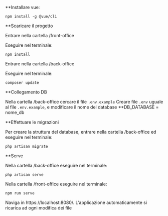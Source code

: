 **Installare vue:

`npm install -g @vue/cli`

**Scaricare il progetto

Entrare nella cartella /front-office

Eseguire nel terminale:

`npm install`

Entrare nella cartella /back-office

Eseguire nel terminale:

`composer update`

**Collegamento DB

Nella cartella /back-office cercare il file `.env.example`
Creare file `.env` uguale al file `.env.example`, e modificare il nome del database **DB_DATABASE = nome_db

**Effettuare le migrazioni

Per creare la struttura del database, entrare nella cartella /back-office ed eseguire nel terminale:

`php artisan migrate`

**Serve

Nella cartella /back-office eseguire nel terminale:

`php artisan serve`

Nella cartella /front-office eseguire nel terminale:

`npm run serve`

Naviga in https://localhost:8080/. L'applicazione automaticamente si ricarica ad ogni modifica dei file
